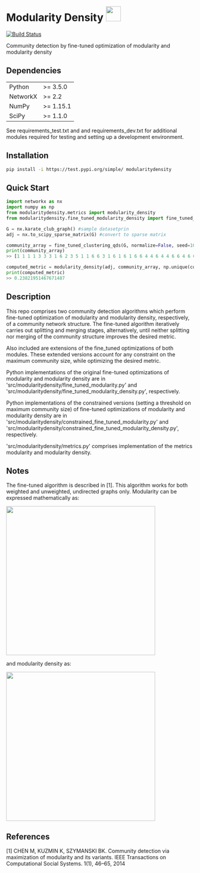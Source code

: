 Modularity Density <img src="https://github.com/ckmanalytix/modularity-density/blob/master/doc/logo/CKM_green.svg" data-canonical-src="https://github.com/ckmanalytix/modularity-density/blob/master/doc/logo/CKM_green.svg" width="40" height="40" /> 
==================
[![Build Status](https://travis-ci.org/ckmanalytix/modularity-density.svg?branch=master)](https://travis-ci.org/ckmanalytix/modularity-density)

Community detection by fine-tuned optimization of modularity
and modularity density

Dependencies
------------

<table>
<tr>
  <td>Python</td>
  <td>
    <a> >= 3.5.0 
    </a>
  </td>
</tr>
  <td>NetworkX</td>
  <td>
    <a> >= 2.2
    </a>
</td>
</tr>
<tr>
  <td>NumPy</td>
  <td>
    <a> >= 1.15.1
    </a>
  </td>
</tr>
<tr>
  <td>SciPy</td>
  <td>
    <a> >= 1.1.0
    </a>
  </td>
</tr>
</table>

See requirements_test.txt and and requirements_dev.txt for additional modules required for testing and setting up a development environment.

Installation
-----
```sh
pip install -i https://test.pypi.org/simple/ modularitydensity
```

Quick Start
-----
```python
import networkx as nx
import numpy as np
from modularitydensity.metrics import modularity_density
from modularitydensity.fine_tuned_modularity_density import fine_tuned_clustering_qds

G = nx.karate_club_graph() #sample datasetprin
adj = nx.to_scipy_sparse_matrix(G) #convert to sparse matrix

community_array = fine_tuned_clustering_qds(G, normalize=False, seed=100)
print(community_array)
>> [1 1 1 1 3 3 3 1 6 2 3 5 1 1 6 6 3 1 6 1 6 1 6 6 4 4 6 4 4 6 6 4 6 6]

computed_metric = modularity_density(adj, community_array, np.unique(community_array))
print(computed_metric)
>> 0.23821951467671487          
```

Description
-----------

This repo comprises two community detection algorithms which perform fine-tuned
optimization of modularity and modularity density, respectively,
of a community network structure. The fine-tuned algorithm iteratively
carries out splitting and merging stages, alternatively, until
neither splitting nor merging of the community structure
improves the desired metric.

Also included are extensions of the fine_tuned optimizations of both
modules. These extended versions account for any
constraint on the maximum community size, while optimizing the desired metric.

Python implementations of the original fine-tuned optimizations of modularity
and modularity density are in 'src/modularitydensity/fine_tuned_modularity.py' and
'src/modularitydensity/fine_tuned_modularity_density.py', respectively.

Python implementations of the
constrained versions (setting a threshold on maximum community size) of
fine-tuned optimizations of modularity and modularity density are
in 'src/modularitydensity/constrained_fine_tuned_modularity.py' and
'src/modularitydensity/constrained_fine_tuned_modularity_density.py', respectively.

'src/modularitydensity/metrics.py' comprises implementation of the metrics
modularity and modularity density.

Notes
-----

The fine-tuned algorithm is described in [1]. This algorithm works for both
weighted and unweighted, undirected graphs only. Modularity can be expressed mathematically as: 

<img src="https://github.com/ckmanalytix/modularity-density/blob/master/doc/equations/chen35.png" width="400"/> 

and modularity density as:

<img src="https://github.com/ckmanalytix/modularity-density/blob/master/doc/equations/chen39.png" width="400"/> 


References
----------
[1] CHEN M, KUZMIN K, SZYMANSKI BK. Community detection via maximization of
modularity and its variants. IEEE Transactions on Computational Social Systems.
1(1), 46–65, 2014
